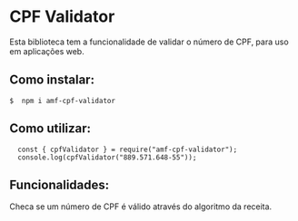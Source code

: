 # CPF Validator

Esta biblioteca tem a funcionalidade de validar o número de CPF, para uso em aplicações web.

## Como instalar:
  `$  npm i amf-cpf-validator`
    
## Como utilizar:
```
  const { cpfValidator } = require("amf-cpf-validator");
  console.log(cpfValidator("889.571.648-55"));
```

## Funcionalidades:
Checa se um número de CPF é válido através do algoritmo da receita.
 